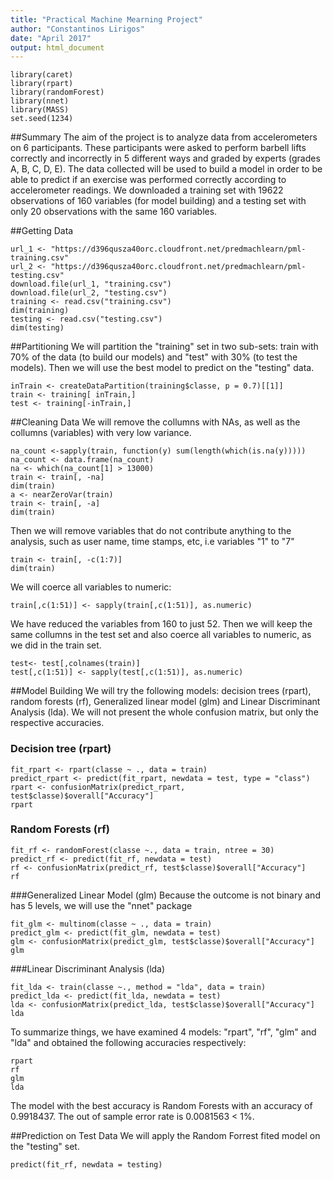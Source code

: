 ```yaml
---
title: "Practical Machine Mearning Project"
author: "Constantinos Lirigos"
date: "April 2017"
output: html_document
---
```

```{r, warning=FALSE, message=FALSE}
library(caret)
library(rpart)
library(randomForest)
library(nnet)
library(MASS)
set.seed(1234)
```
##Summary
The aim of the project is to analyze data from accelerometers on 6 participants. These participants were asked to perform barbell lifts correctly and incorrectly in 5 different ways and graded by experts (grades A, B, C, D, E). The data collected will be used to build a model in order to be able to predict if an exercise was performed correctly according to accelerometer readings.
We downloaded a training set with 19622 observations of 160 variables (for model building) and a testing set with only 20 observations with the same 160 variables.

##Getting Data
```{r, cache = TRUE}
url_1 <- "https://d396qusza40orc.cloudfront.net/predmachlearn/pml-training.csv"
url_2 <- "https://d396qusza40orc.cloudfront.net/predmachlearn/pml-testing.csv"
download.file(url_1, "training.csv")
download.file(url_2, "testing.csv")
training <- read.csv("training.csv")
dim(training)
testing <- read.csv("testing.csv")
dim(testing)
```

##Partitioning
We will partition the "training" set in two sub-sets: train with 70% of the data (to build our models) and "test" with 30% (to test the models). Then we will use the best model to predict on the "testing" data.
```{r, cache = TRUE} 
inTrain <- createDataPartition(training$classe, p = 0.7)[[1]]
train <- training[ inTrain,]
test <- training[-inTrain,]
```

##Cleaning Data
We will remove the collumns with NAs, as well as the collumns (variables) with very low variance. 
```{r, cache = TRUE}
na_count <-sapply(train, function(y) sum(length(which(is.na(y)))))
na_count <- data.frame(na_count)
na <- which(na_count[1] > 13000)
train <- train[, -na]
dim(train)
a <- nearZeroVar(train)
train <- train[, -a]
dim(train)
```
Then we will remove variables that do not contribute anything to the analysis, such as user name, time stamps, etc, i.e variables "1" to "7"
```{r, cache = TRUE}
train <- train[, -c(1:7)]
dim(train)
```
We will coerce all variables to numeric:
```{r, cache = TRUE}
train[,c(1:51)] <- sapply(train[,c(1:51)], as.numeric)
```
We have reduced the variables from 160 to just 52.
Then we will keep the same collumns in the test set and also coerce all variables to numeric, as we did in the train set.
```{r, cache = TRUE}
test<- test[,colnames(train)]
test[,c(1:51)] <- sapply(test[,c(1:51)], as.numeric)
```

##Model Building
We will try the following models: decision trees (rpart), random forests (rf), Generalized linear model (glm) and Linear Discriminant Analysis (lda). We will not present the whole confusion matrix, but only the respective accuracies.

### Decision tree (rpart)
```{r, cache = TRUE}
fit_rpart <- rpart(classe ~ ., data = train)
predict_rpart <- predict(fit_rpart, newdata = test, type = "class")
rpart <- confusionMatrix(predict_rpart, test$classe)$overall["Accuracy"]
rpart
```

### Random Forests (rf)
```{r, cache = TRUE}
fit_rf <- randomForest(classe ~., data = train, ntree = 30)
predict_rf <- predict(fit_rf, newdata = test)
rf <- confusionMatrix(predict_rf, test$classe)$overall["Accuracy"]
rf
```

###Generalized Linear Model (glm)
Because the outcome is not binary and has 5 levels, we will use the "nnet" package
```{r, cache = TRUE}
fit_glm <- multinom(classe ~ ., data = train)
predict_glm <- predict(fit_glm, newdata = test)
glm <- confusionMatrix(predict_glm, test$classe)$overall["Accuracy"]
glm
```

###Linear Discriminant Analysis (lda)
```{r, cache = TRUE}
fit_lda <- train(classe ~., method = "lda", data = train)
predict_lda <- predict(fit_lda, newdata = test)
lda <- confusionMatrix(predict_lda, test$classe)$overall["Accuracy"]
lda
```

To summarize things, we have examined 4 models: "rpart", "rf", "glm" and "lda" and obtained the following accuracies respectively:
```{r, cache = TRUE}
rpart
rf
glm
lda
```

The model with the best accuracy is Random Forests with an accuracy of 0.9918437. The out of sample error rate is 0.0081563 < 1%.

##Prediction on Test Data
We will apply the Random Forrest fited model on the "testing" set.
```{r, cache = TRUE}
predict(fit_rf, newdata = testing)
```
